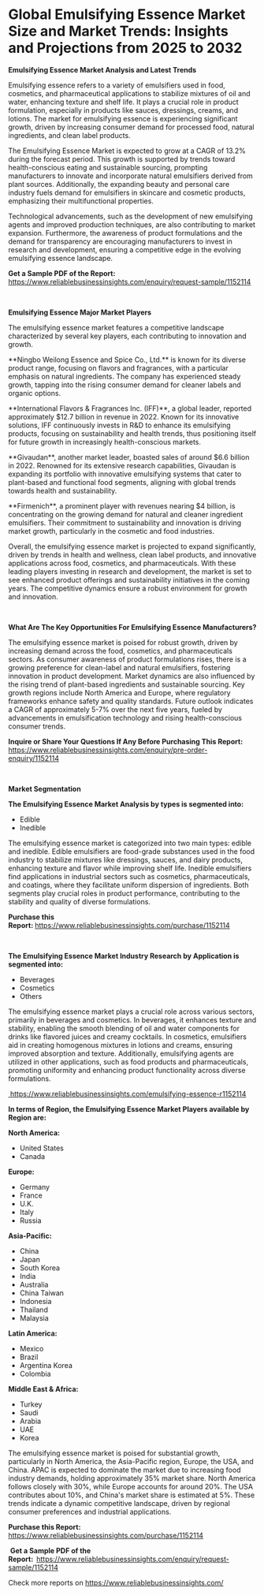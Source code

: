 <p><h1>Global Emulsifying Essence Market Size and Market Trends: Insights and Projections from 2025 to 2032</h1></p><p><strong>Emulsifying Essence Market Analysis and Latest Trends</strong></p>
<p><p>Emulsifying essence refers to a variety of emulsifiers used in food, cosmetics, and pharmaceutical applications to stabilize mixtures of oil and water, enhancing texture and shelf life. It plays a crucial role in product formulation, especially in products like sauces, dressings, creams, and lotions. The market for emulsifying essence is experiencing significant growth, driven by increasing consumer demand for processed food, natural ingredients, and clean label products. </p><p>The Emulsifying Essence Market is expected to grow at a CAGR of 13.2% during the forecast period. This growth is supported by trends toward health-conscious eating and sustainable sourcing, prompting manufacturers to innovate and incorporate natural emulsifiers derived from plant sources. Additionally, the expanding beauty and personal care industry fuels demand for emulsifiers in skincare and cosmetic products, emphasizing their multifunctional properties. </p><p>Technological advancements, such as the development of new emulsifying agents and improved production techniques, are also contributing to market expansion. Furthermore, the awareness of product formulations and the demand for transparency are encouraging manufacturers to invest in research and development, ensuring a competitive edge in the evolving emulsifying essence landscape.</p></p>
<p><strong>Get a Sample PDF of the Report:&nbsp;</strong> <a href="https://www.reliablebusinessinsights.com/enquiry/request-sample/1152114?utm_campaign=3384&utm_medium=2&utm_source=Github&utm_content=ia&utm_term=04042025&utm_id=emulsifying-essence">https://www.reliablebusinessinsights.com/enquiry/request-sample/1152114</a></p>
<p>&nbsp;</p>
<p><strong>Emulsifying Essence Major Market Players</strong></p>
<p><p>The emulsifying essence market features a competitive landscape characterized by several key players, each contributing to innovation and growth. </p><p>**Ningbo Weilong Essence and Spice Co., Ltd.** is known for its diverse product range, focusing on flavors and fragrances, with a particular emphasis on natural ingredients. The company has experienced steady growth, tapping into the rising consumer demand for cleaner labels and organic options.</p><p>**International Flavors & Fragrances Inc. (IFF)**, a global leader, reported approximately $12.7 billion in revenue in 2022. Known for its innovative solutions, IFF continuously invests in R&D to enhance its emulsifying products, focusing on sustainability and health trends, thus positioning itself for future growth in increasingly health-conscious markets.</p><p>**Givaudan**, another market leader, boasted sales of around $6.6 billion in 2022. Renowned for its extensive research capabilities, Givaudan is expanding its portfolio with innovative emulsifying systems that cater to plant-based and functional food segments, aligning with global trends towards health and sustainability.</p><p>**Firmenich**, a prominent player with revenues nearing $4 billion, is concentrating on the growing demand for natural and cleaner ingredient emulsifiers. Their commitment to sustainability and innovation is driving market growth, particularly in the cosmetic and food industries.</p><p>Overall, the emulsifying essence market is projected to expand significantly, driven by trends in health and wellness, clean label products, and innovative applications across food, cosmetics, and pharmaceuticals. With these leading players investing in research and development, the market is set to see enhanced product offerings and sustainability initiatives in the coming years. The competitive dynamics ensure a robust environment for growth and innovation.</p></p>
<p>&nbsp;</p>
<p><strong>What Are The Key Opportunities For Emulsifying Essence Manufacturers?</strong></p>
<p><p>The emulsifying essence market is poised for robust growth, driven by increasing demand across the food, cosmetics, and pharmaceuticals sectors. As consumer awareness of product formulations rises, there is a growing preference for clean-label and natural emulsifiers, fostering innovation in product development. Market dynamics are also influenced by the rising trend of plant-based ingredients and sustainable sourcing. Key growth regions include North America and Europe, where regulatory frameworks enhance safety and quality standards. Future outlook indicates a CAGR of approximately 5-7% over the next five years, fueled by advancements in emulsification technology and rising health-conscious consumer trends.</p></p>
<p><strong>Inquire or Share Your Questions If Any Before Purchasing This Report:</strong> <a href="https://www.reliablebusinessinsights.com/enquiry/pre-order-enquiry/1152114?utm_campaign=3384&utm_medium=2&utm_source=Github&utm_content=ia&utm_term=04042025&utm_id=emulsifying-essence">https://www.reliablebusinessinsights.com/enquiry/pre-order-enquiry/1152114</a></p>
<p>&nbsp;</p>
<p><strong>Market Segmentation</strong></p>
<p><strong>The Emulsifying Essence Market Analysis by types is segmented into:</strong></p>
<p><ul><li>Edible</li><li>Inedible</li></ul></p>
<p><p>The emulsifying essence market is categorized into two main types: edible and inedible. Edible emulsifiers are food-grade substances used in the food industry to stabilize mixtures like dressings, sauces, and dairy products, enhancing texture and flavor while improving shelf life. Inedible emulsifiers find applications in industrial sectors such as cosmetics, pharmaceuticals, and coatings, where they facilitate uniform dispersion of ingredients. Both segments play crucial roles in product performance, contributing to the stability and quality of diverse formulations.</p></p>
<p><strong>Purchase this Report:&nbsp;</strong><a href="https://www.reliablebusinessinsights.com/purchase/1152114?utm_campaign=3384&utm_medium=2&utm_source=Github&utm_content=ia&utm_term=04042025&utm_id=emulsifying-essence">https://www.reliablebusinessinsights.com/purchase/1152114</a></p>
<p>&nbsp;</p>
<p><strong>The Emulsifying Essence Market Industry Research by Application is segmented into:</strong></p>
<p><ul><li>Beverages</li><li>Cosmetics</li><li>Others</li></ul></p>
<p><p>The emulsifying essence market plays a crucial role across various sectors, primarily in beverages and cosmetics. In beverages, it enhances texture and stability, enabling the smooth blending of oil and water components for drinks like flavored juices and creamy cocktails. In cosmetics, emulsifiers aid in creating homogenous mixtures in lotions and creams, ensuring improved absorption and texture. Additionally, emulsifying agents are utilized in other applications, such as food products and pharmaceuticals, promoting uniformity and enhancing product functionality across diverse formulations.</p></p>
<p><a href="https://www.reliablebusinessinsights.com/emulsifying-essence-r1152114?utm_campaign=3384&utm_medium=2&utm_source=Github&utm_content=ia&utm_term=04042025&utm_id=emulsifying-essence">&nbsp;https://www.reliablebusinessinsights.com/emulsifying-essence-r1152114</a></p>
<p><strong>In terms of Region, the Emulsifying Essence Market Players available by Region are:</strong></p>
<p>
    <p> <strong> North America: </strong>
        <ul>
            <li>United States</li>
            <li>Canada</li>
        </ul>
        </p> 
    <p> <strong> Europe: </strong>
        <ul>
            <li>Germany</li>
            <li>France</li>
            <li>U.K.</li>
            <li>Italy</li>
            <li>Russia</li>
        </ul>
        </p> 
    <p> <strong> Asia-Pacific: </strong>
        <ul>
            <li>China</li>
            <li>Japan</li>
            <li>South Korea</li>
            <li>India</li>
            <li>Australia</li>
            <li>China Taiwan</li>
            <li>Indonesia</li>
            <li>Thailand</li>
            <li>Malaysia</li>
        </ul>
        </p> 
    <p> <strong> Latin America: </strong>
        <ul>
            <li>Mexico</li>
            <li>Brazil</li>
            <li>Argentina Korea</li>
            <li>Colombia</li>
        </ul>
        </p> 
    <p> <strong> Middle East & Africa: </strong>
        <ul>
            <li>Turkey</li>
            <li>Saudi</li>
            <li>Arabia</li>
            <li>UAE</li>
            <li>Korea</li>
        </ul>
    </p>
    </p>
<p><p>The emulsifying essence market is poised for substantial growth, particularly in North America, the Asia-Pacific region, Europe, the USA, and China. APAC is expected to dominate the market due to increasing food industry demands, holding approximately 35% market share. North America follows closely with 30%, while Europe accounts for around 20%. The USA contributes about 10%, and China's market share is estimated at 5%. These trends indicate a dynamic competitive landscape, driven by regional consumer preferences and industrial applications.</p></p>
<p><strong>Purchase this Report: </strong><a href="https://www.reliablebusinessinsights.com/purchase/1152114?utm_campaign=3384&utm_medium=2&utm_source=Github&utm_content=ia&utm_term=04042025&utm_id=emulsifying-essence">https://www.reliablebusinessinsights.com/purchase/1152114</a></p>
<p>&nbsp;<strong>Get a Sample PDF of the Report:&nbsp;&nbsp;</strong><a href="https://www.reliablebusinessinsights.com/enquiry/request-sample/1152114?utm_campaign=3384&utm_medium=2&utm_source=Github&utm_content=ia&utm_term=04042025&utm_id=emulsifying-essence">https://www.reliablebusinessinsights.com/enquiry/request-sample/1152114</a></p>
<p><strong></strong></p>
<p>Check more reports on <a href="https://www.reliablebusinessinsights.com/?utm_campaign=3384&utm_medium=2&utm_source=Github&utm_content=ia&utm_term=04042025&utm_id=emulsifying-essence">https://www.reliablebusinessinsights.com/</a></p>